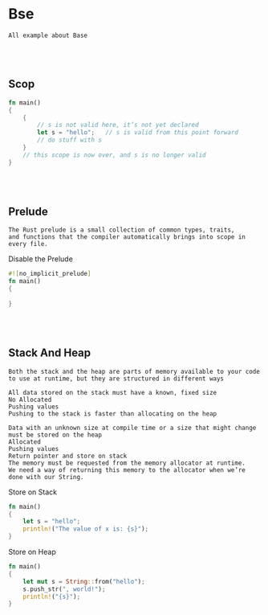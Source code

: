 
# Bse
    All example about Base



<!--------------------------------------------------------------------------------- Scop -->
<br><br>

## Scop
```rust
fn main() 
{
    {                      
        // s is not valid here, it’s not yet declared
        let s = "hello";   // s is valid from this point forward
        // do stuff with s
    }
    // this scope is now over, and s is no longer valid
}
```



<!--------------------------------------------------------------------------------- Prelude -->
<br><br>

## Prelude
    The Rust prelude is a small collection of common types, traits, 
    and functions that the compiler automatically brings into scope in every file.

Disable the Prelude
```rust
#![no_implicit_prelude]
fn main() 
{
    
}
```



<!--------------------------------------------------------------------------------- Stack And Heap -->
<br><br>

## Stack And Heap
    Both the stack and the heap are parts of memory available to your code to use at runtime, but they are structured in different ways

    All data stored on the stack must have a known, fixed size
    No Allocated
    Pushing values
    Pushing to the stack is faster than allocating on the heap

    Data with an unknown size at compile time or a size that might change must be stored on the heap
    Allocated
    Pushing values
    Return pointer and store on stack
    The memory must be requested from the memory allocator at runtime.
    We need a way of returning this memory to the allocator when we’re done with our String.

Store on Stack
```rust
fn main() 
{
    let s = "hello";
    println!("The value of x is: {s}");
}
```

Store on Heap
```rust
fn main() 
{
    let mut s = String::from("hello");
    s.push_str(", world!"); 
    println!("{s}");
}
```